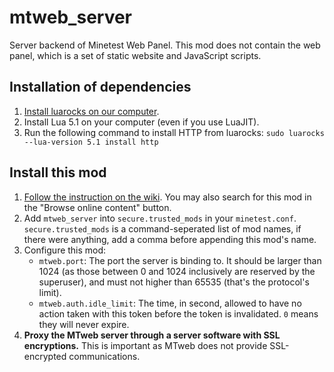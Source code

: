 # mtweb_server
Server backend of Minetest Web Panel. This mod does not contain the web panel, which is a set of static website and JavaScript scripts.

## Installation of dependencies
1. [Install luarocks on our computer](https://github.com/luarocks/luarocks/wiki/Download).
2. Install Lua 5.1 on your computer (even if you use LuaJIT).
3. Run the following command to install HTTP from luarocks: `sudo luarocks --lua-version 5.1 install http`

## Install this mod
1. [Follow the instruction on the wiki](https://wiki.minetest.net/Installing_Mods). You may also search for this mod in the "Browse online content" button.
2. Add `mtweb_server` into `secure.trusted_mods` in your `minetest.conf`. `secure.trusted_mods` is a command-seperated list of mod names, if there were anything, add a comma before appending this mod's name.
3. Configure this mod:
	* `mtweb.port`: The port the server is binding to. It should be larger than 1024 (as those between 0 and 1024 inclusively are reserved by the superuser), and must not higher than 65535 (that's the protocol's limit).
	* `mtweb.auth.idle_limit`: The time, in second, allowed to have no action taken with this token before the token is invalidated. `0` means they will never expire.
4. **Proxy the MTweb server through a server software with SSL encryptions.** This is important as MTweb does not provide SSL-encrypted communications.
